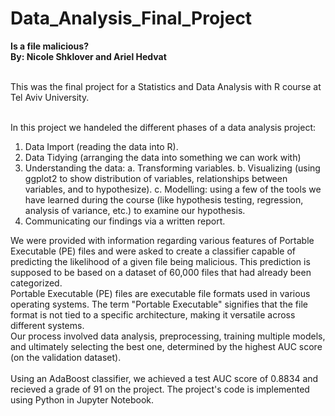 # Data_Analysis_Final_Project
**Is a file malicious?** <br>
**By: Nicole Shklover and Ariel Hedvat**<br><br>

This was the final project for a Statistics and Data Analysis with R course at Tel Aviv University. <br><br>

In this project we handeled the different phases of a data analysis project: <br>
1. Data Import (reading the data into R).
2. Data Tidying (arranging the data into something we can work with)
3. Understanding the data:
  a. Transforming variables.
  b. Visualizing (using ggplot2 to show distribution of variables, relationships between variables, and to hypothesize).
  c. Modelling: using a few of the tools we have learned during the course (like hypothesis testing, regression, analysis of variance, etc.) to examine our hypothesis.
4. Communicating our findings via a written report.


We were provided with information regarding various features of Portable Executable (PE) files and were asked to create a classifier capable of predicting the likelihood of a given file being malicious. This prediction is supposed to be based on a dataset of 60,000 files that had already been categorized.<br>
Portable Executable (PE) files are executable file formats used in various operating systems. The term "Portable Executable" signifies that the file format is not tied to a specific architecture, making it versatile across different systems.<br>
Our process involved data analysis, preprocessing, training multiple models, and ultimately selecting the best one, determined by the highest AUC score (on the validation dataset). <br><br>
Using an AdaBoost classifier, we achieved a test AUC score of 0.8834 and recieved a grade of 91 on the project.
The project's code is implemented using Python in Jupyter Notebook.<br><br>
